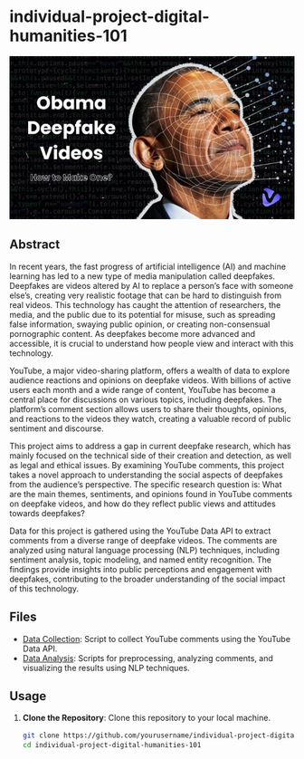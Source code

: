 # individual-project-digital-humanities-101

![Header Image](header_image.jpeg)

## Abstract

In recent years, the fast progress of artificial intelligence (AI) and machine learning has led to a new type of media manipulation called deepfakes. Deepfakes are videos altered by AI to replace a person’s face with someone else’s, creating very realistic footage that can be hard to distinguish from real videos. This technology has caught the attention of researchers, the media, and the public due to its potential for misuse, such as spreading false information, swaying public opinion, or creating non-consensual pornographic content. As deepfakes become more advanced and accessible, it is crucial to understand how people view and interact with this technology.

YouTube, a major video-sharing platform, offers a wealth of data to explore audience reactions and opinions on deepfake videos. With billions of active users each month and a wide range of content, YouTube has become a central place for discussions on various topics, including deepfakes. The platform’s comment section allows users to share their thoughts, opinions, and reactions to the videos they watch, creating a valuable record of public sentiment and discourse.

This project aims to address a gap in current deepfake research, which has mainly focused on the technical side of their creation and detection, as well as legal and ethical issues. By examining YouTube comments, this project takes a novel approach to understanding the social aspects of deepfakes from the audience’s perspective. The specific research question is: What are the main themes, sentiments, and opinions found in YouTube comments on deepfake videos, and how do they reflect public views and attitudes towards deepfakes?

Data for this project is gathered using the YouTube Data API to extract comments from a diverse range of deepfake videos. The comments are analyzed using natural language processing (NLP) techniques, including sentiment analysis, topic modeling, and named entity recognition. The findings provide insights into public perceptions and engagement with deepfakes, contributing to the broader understanding of the social impact of this technology.

## Files

- [Data Collection](data_generator.py): Script to collect YouTube comments using the YouTube Data API.
- [Data Analysis](ai_arts_comments_from_youtube.ipynb): Scripts for preprocessing, analyzing comments, and visualizing the results using NLP techniques.

## Usage

1. **Clone the Repository**: Clone this repository to your local machine.
   ```bash
   git clone https://github.com/yourusername/individual-project-digital-humanities-101.git
   cd individual-project-digital-humanities-101
